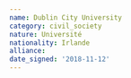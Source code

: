 ```yaml
---
name: Dublin City University
category: civil_society
nature: Université
nationality: Irlande
alliance: 
date_signed: '2018-11-12'
---
```

    
